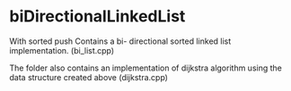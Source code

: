 # biDirectionalLinkedList
With sorted push
Contains a bi- directional sorted linked list implementation.
(bi_list.cpp)

The folder also contains an implementation of dijkstra algorithm using the
data structure created above
(dijkstra.cpp)

